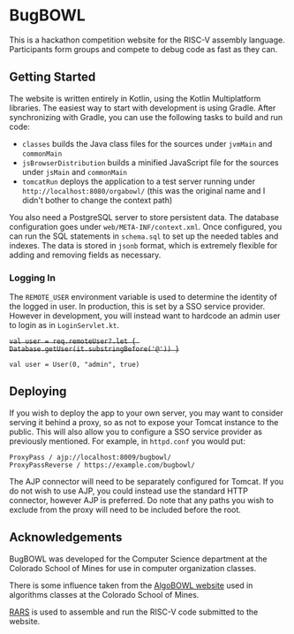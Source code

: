 # BugBOWL

This is a hackathon competition website for the RISC-V assembly language. Participants form groups and compete to debug code as fast as they can.

## Getting Started

The website is written entirely in Kotlin, using the Kotlin Multiplatform libraries. The easiest way to start with development is using Gradle. After synchronizing with Gradle, you can use the following tasks to build and run code:
* `classes` builds the Java class files for the sources under `jvmMain` and `commonMain`
* `jsBrowserDistribution` builds a minified JavaScript file for the sources under `jsMain` and `commonMain`
* `tomcatRun` deploys the application to a test server running under `http://localhost:8080/orgabowl/` (this was the original name and I didn't bother to change the context path)

You also need a PostgreSQL server to store persistent data. The database configuration goes under `web/META-INF/context.xml`. Once configured, you can run the SQL statements in `schema.sql` to set up the needed tables and indexes. The data is stored in `jsonb` format, which is extremely flexible for adding and removing fields as necessary.

### Logging In

The `REMOTE_USER` environment variable is used to determine the identity of the logged in user. In production, this is set by a SSO service provider. However in development, you will instead want to hardcode an admin user to login as in `LoginServlet.kt`.

~~`val user = req.remoteUser?.let { Database.getUser(it.substringBefore('@')) }`~~

`val user = User(0, "admin", true)`

## Deploying

If you wish to deploy the app to your own server, you may want to consider serving it behind a proxy, so as not to expose your Tomcat instance to the public. This will also allow you to configure a SSO service provider as previously mentioned. For example, in `httpd.conf` you would put:

```
ProxyPass / ajp://localhost:8009/bugbowl/
ProxyPassReverse / https://example.com/bugbowl/
```

The AJP connector will need to be separately configured for Tomcat. If you do not wish to use AJP, you could instead use the standard HTTP connector, however AJP is preferred. Do note that any paths you wish to exclude from the proxy will need to be included before the root.

## Acknowledgements

BugBOWL was developed for the Computer Science department at the Colorado School of Mines for use in computer organization classes.

There is some influence taken from the [AlgoBOWL website](https://github.com/jackrosenthal/algobowl) used in algorithms classes at the Colorado School of Mines.

[RARS](https://github.com/TheThirdOne/rars) is used to assemble and run the RISC-V code submitted to the website.

